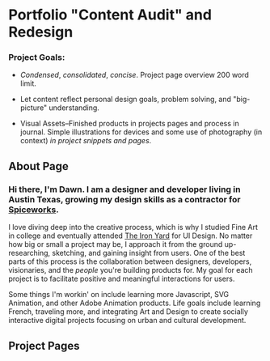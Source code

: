 # Portfolio "Content Audit" and Redesign

### Project Goals:

* _Condensed_, _consolidated_, *_concise_*. Project page overview  200 word limit.

* Let content reflect personal design goals, problem solving, and "big-picture" understanding.

* Visual Assets–Finished products in projects pages and process in journal. Simple illustrations for devices and some use of photography (in context) *in project snippets and pages*.

## About Page

### Hi there, I'm Dawn. I am a designer and developer living in Austin Texas, growing my design skills as a contractor for [Spiceworks](http://www.spiceworks.com/).

I love diving deep into the creative process, which is why I studied Fine Art in college and eventually attended [The Iron Yard](http://theironyard.com/) for UI Design. No matter how big or small a project may be, I approach it from the ground up-researching, sketching, and gaining insight from users. One of the best parts of this process is the collaboration between designers, developers, visionaries, and the *people* you're building products for. My goal for each project is to facilitate positive and meaningful interactions for users. 

Some things I'm workin' on include learning more Javascript, SVG Animation, and other Adobe Animation products. Life goals include learning French, traveling more, and integrating Art and Design to create socially interactive digital projects focusing on urban and cultural development.



## Project Pages
